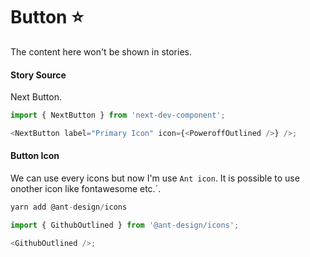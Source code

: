 # Button :star:

<!-- Brief summary of what the component is, and what it's for. -->

<!-- STORY -->

<!-- STORY HIDE START -->

The content here won't be shown in stories.

#### Story Source

<!-- SOURCE -->

<!-- STORY HIDE END -->

Next Button.

```js
import { NextButton } from 'next-dev-component';

<NextButton label="Primary Icon" icon={<PoweroffOutlined />} />;
```

#### Button Icon

We can use every icons but now I'm use `Ant icon`. It is possible to use onother icon like fontawesome etc.`.

```js
yarn add @ant-design/icons

import { GithubOutlined } from '@ant-design/icons';

<GithubOutlined />;
```
